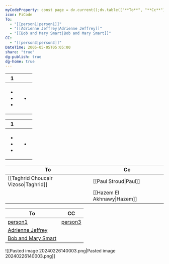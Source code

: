 ```yaml
---
myCodeProperty: const page = dv.current();dv.table(["**To**", "**Cc**"], [[page.To, page.CC|page.To, page.CC]]);
icon: FiCode
To:
  - "[[person1|person1]]"
  - "[[Adrienne Jeffrey|Adrienne Jeffrey]]"
  - "[[Bob and Mary Smart|Bob and Mary Smart]]"
CC:
  - "[[person3|person3]]"
DateTime: 2005-05-05T05:05:00
share: "true"
dg-publish: true
dg-home: true
---
```

<div><table class="dataview table-view-table"><thead class="table-view-thead"><tr class="table-view-tr-header"><th class="table-view-th"><span></span><span class="dataview small-text">1</span></th><th class="table-view-th"><span></span></th></tr></thead><tbody class="table-view-tbody"><tr><td><ul class="dataview dataview-ul dataview-result-list-ul"><li class="dataview-result-list-li"><span></span></li><li class="dataview-result-list-li"><span></span></li><li class="dataview-result-list-li"><span></span></li></ul></td><td><ul class="dataview dataview-ul dataview-result-list-ul"><li class="dataview-result-list-li"><span></span></li></ul></td></tr></tbody></table></div> 

<div><table class="dataview table-view-table"><thead class="table-view-thead"><tr class="table-view-tr-header"><th class="table-view-th"><span></span><span class="dataview small-text">1</span></th><th class="table-view-th"><span></span></th></tr></thead><tbody class="table-view-tbody"><tr><td><ul class="dataview dataview-ul dataview-result-list-ul"><li class="dataview-result-list-li"><span></span></li><li class="dataview-result-list-li"><span></span></li><li class="dataview-result-list-li"><span></span></li></ul></td><td><ul class="dataview dataview-ul dataview-result-list-ul"><li class="dataview-result-list-li"><span></span></li></ul></td></tr></tbody></table></div>


| To                                   | Cc                          |    
| ------------------------------------ | --------------------------- | 
| [[Taghrid Choucair Vizoso\|Taghrid]] | [[Paul Stroud\|Paul]]       |  
|                                      | [[Hazem El Akhnawy\|Hazem]] |
<p><span style="overflow-x: auto;"><table>
<thead>
<tr>
<th>To</th>
<th>CC</th>
</tr>
</thead>
<tbody>
<tr>
<td><a data-href="person1" href="person1" class="internal-link" target="_blank" rel="noopener">person1</a></td>
<td><a data-href="person3" href="person3" class="internal-link" target="_blank" rel="noopener">person3</a></td>
</tr>
<tr>
<td><a data-href="Adrienne Jeffrey" href="Adrienne Jeffrey" class="internal-link" target="_blank" rel="noopener">Adrienne Jeffrey</a></td>
<td></td>
</tr>
<tr>
<td><a data-href="Bob and Mary Smart" href="Bob and Mary Smart" class="internal-link" target="_blank" rel="noopener">Bob and Mary Smart</a></td>
<td></td>
</tr>
</tbody>
</table></span></p>

![[Pasted image 20240226140003.png|Pasted image 20240226140003.png]]
